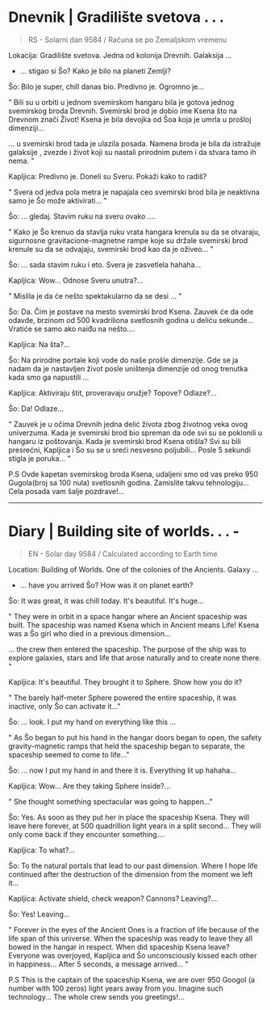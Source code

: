 # Dnevnik | Gradilište svetova . . .  

> RS - Solarni dan 9584 / Računa se po Zemaljskom vremenu

Lokacija: Gradilište svetova. Jedna od kolonija Drevnih. Galaksija ...

- ... stigao si Šo? Kako je bilo na planeti Zemlji?

Šo: Bilo je super, chill danas bio. Predivno je. Ogromno je...

" Bili su u orbiti u jednom svemirskom hangaru bila je gotova jednog svemirskog broda Drevnih. Svemirski brod je dobio ime Ksena što na Drevnom znači Život! Ksena je bila devojka od Šoa koja je umrla u prošloj dimenziji...

... u svemirski brod tada je ulazila posada. Namena broda je bila da istražuje galaksije , zvezde i život koji su nastali prirodnim putem i da stvara tamo ih nema. "

Kapljica: Predivno je. Doneli su Sveru. Pokaži kako to radiš?

" Svera od jedva pola metra je napajala ceo svemirski brod bila je neaktivna samo je Šo može aktivirati... "

Šo: ... gledaj. Stavim ruku na sveru ovako ....

" Kako je Šo krenuo da stavlja ruku vrata hangara krenula su da se otvaraju, sigurnosne gravitacione-magnetne rampe koje su držale svemirski brod krenule su da se odvajaju, svemirski brod kao da je oživeo...  "

Šo: ... sada stavim ruku i eto. Svera je zasvetlela hahaha...

Kapljica: Wow... Odnose Sveru unutra?...

" Mislila je da će nešto spektakularno  da se desi ... "

Šo: Da. Čim je postave na mesto svemirski brod Ksena. Zauvek će da ode odavde, brzinom od 500 kvadriliona svetlosnih godina u deliću sekunde... Vratiće se samo ako naiđu na nešto....

Kapljica: Na šta?...

Šo: Na prirodne portale koji vode do naše prošle dimenzije. Gde se ja nadam da je nastavljen život posle uništenja dimenzije od onog trenutka kada smo ga napustili ...

Kapljica: Aktiviraju štit, proveravaju oružje? Topove? Odlaze?...

Šo: Da! Odlaze...

" Zauvek je u očima Drevnih jedna delić života zbog životnog veka ovog univerzuma. Kada je svemirski brod bio spreman da ode svi su se poklonili u hangaru iz poštovanja.
Kada je svemirski brod Ksena otišla? Svi su bili presrećni, Kapljica i Šo su se u sreći nesvesno poljubili... Posle 5 sekundi stigla je poruka...  "

P.S Ovde kapetan svemirskog broda Ksena, udaljeni smo od vas preko 950 Gugola(broj sa 100 nula) svetlosnih godina. Zamislite takvu tehnologiju... Cela posada vam šalje pozdrave!...



---

# Diary | Building site of worlds. . . -

> EN - Solar day 9584 / Calculated according to Earth time

Location: Building of Worlds. One of the colonies of the Ancients. Galaxy ...

- ... have you arrived Šo? How was it on planet earth?

Šo: It was great, it was chill today. It's beautiful. It's huge...

" They were in orbit in a space hangar where an Ancient spaceship was built. The spaceship was named Ksena which in Ancient means Life! Ksena was a Šo girl who died in a previous dimension...

... the crew then entered the spaceship. The purpose of the ship was to explore galaxies, stars and life that arose naturally and to create none there. "

Kapljica: It's beautiful. They brought it to Sphere. Show how you do it?

" The barely half-meter Sphere powered the entire spaceship, it was inactive, only Šo can activate it..."

Šo: ... look. I put my hand on everything like this ...

" As Šo began to put his hand in the hangar doors began to open, the safety gravity-magnetic ramps that held the spaceship began to separate, the spaceship seemed to come to life..."

Šo: ... now I put my hand in and there it is. Everything lit up hahaha...

Kapljica: Wow... Are they taking Sphere inside?...

" She thought something spectacular was going to happen..."

Šo: Yes. As soon as they put her in place the spaceship Ksena. They will leave here forever, at 500 quadrillion light years in a split second... They will only come back if they encounter something....

Kapljica: To what?...

Šo: To the natural portals that lead to our past dimension. Where I hope life continued after the destruction of the dimension from the moment we left it...

Kapljica: Activate shield, check weapon? Cannons? Leaving?...

Šo: Yes! Leaving...

" Forever in the eyes of the Ancient Ones is a fraction of life because of the life span of this universe. When the spaceship was ready to leave they all bowed in the hangar in respect.
When did spaceship Ksena leave? Everyone was overjoyed, Kapljica and Šo unconsciously kissed each other in happiness... After 5 seconds, a message arrived... "

P.S This is the captain of the spaceship Ksena, we are over 950 Googol (a number with 100 zeros) light years away from you. Imagine such technology... The whole crew sends you greetings!...
